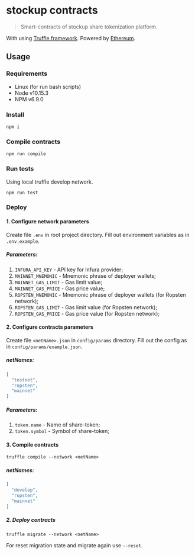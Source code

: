 # stockup contracts

> Smart-contracts of stockup share tokenization platform.

With using [Truffle framework](http://truffleframework.com/). Powered by [Ethereum](https://ethereum.org/).  
  
## Usage

### Requirements

- Linux (for run bash scripts)
- Node v10.15.3
- NPM v6.9.0

### Install

```
npm i
```

### Compile contracts

```
npm run compile
```

### Run tests

Using local truffle develop network.

```
npm run test
```

### Deploy

#### 1. Configure network parameters

Create file ```.env``` in root project directory. Fill out environment variables as in ```.env.example```.

##### Parameters:

1. ```INFURA_API_KEY``` - API key for Infura provider;  
2. ```MAINNET_MNEMONIC``` - Mnemonic phrase of deployer wallets;  
3. ```MAINNET_GAS_LIMIT``` - Gas limit value;  
4. ```MAINNET_GAS_PRICE``` - Gas price value;  
5. ```ROPSTEN_MNEMONIC``` - Mnemonic phrase of deployer wallets (for Ropsten network);  
6. ```ROPSTEN_GAS_LIMIT``` - Gas limit value (for Ropsten network);  
7. ```ROPSTEN_GAS_PRICE``` - Gas price value (for Ropsten network);  

#### 2. Configure contracts parameters

Create file ```<netName>.json``` in ```config/params``` directory. Fill out the config as in ```config/params/example.json```.

##### netNames:

```json
[
  "testnet",
  "ropsten",
  "mainnet"
]
```

##### Parameters:

1. ```token.name``` - Name of share-token;  
2. ```token.symbol``` - Symbol of share-token;  

#### 3. Compile contracts

```
truffle compile --network <netName>
```

##### netNames:

```json
[
  "develop",
  "ropsten",
  "mainnet"
]
```

##### 2. Deploy contracts

```
truffle migrate --network <netName>
```

For reset migration state and migrate again use ```--reset```.  
